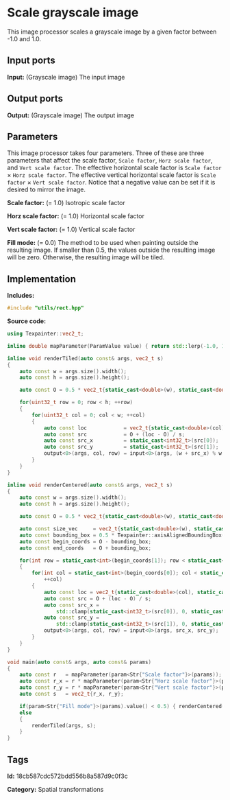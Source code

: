 # Scale grayscale image

This image processor scales a grayscale image by a given factor between -1.0 and 1.0.

## Input ports

__Input:__ (Grayscale image) The input image

## Output ports

__Output:__ (Grayscale image) The output image

## Parameters

This image processor takes four parameters. Three of these are three parameters that affect the scale factor, `Scale factor`, `Horz scale factor`, and `Vert scale factor`. The effective horizontal scale factor is `Scale factor` × `Horz scale factor`. The effective vertical horizontal scale factor is `Scale factor` × `Vert scale factor`. Notice that a negative value can be set if it is desired to mirror the image.

__Scale factor:__ (= 1.0) Isotropic scale factor

__Horz scale factor:__ (= 1.0) Horizontal scale factor

__Vert scale factor:__ (= 1.0) Vertical scale factor

__Fill mode:__ (= 0.0) The method to be used when painting outside the resulting image. If smaller than 0.5, the values outside the resulting image will be zero. Otherwise, the resulting image will be tiled.

## Implementation

__Includes:__

```c++
#include "utils/rect.hpp"
```

__Source code:__

```c++
using Texpainter::vec2_t;

inline double mapParameter(ParamValue value) { return std::lerp(-1.0, 1.0, value.value()); }

inline void renderTiled(auto const& args, vec2_t s)
{
	auto const w = args.size().width();
	auto const h = args.size().height();

	auto const O = 0.5 * vec2_t{static_cast<double>(w), static_cast<double>(h)};

	for(uint32_t row = 0; row < h; ++row)
	{
		for(uint32_t col = 0; col < w; ++col)
		{
			auto const loc            = vec2_t{static_cast<double>(col), static_cast<double>(row)};
			auto const src            = O + (loc - O) / s;
			auto const src_x          = static_cast<int32_t>(src[0]);
			auto const src_y          = static_cast<int32_t>(src[1]);
			output<0>(args, col, row) = input<0>(args, (w + src_x) % w, (h + src_y) % h);
		}
	}
}

inline void renderCentered(auto const& args, vec2_t s)
{
	auto const w = args.size().width();
	auto const h = args.size().height();

	auto const O = 0.5 * vec2_t{static_cast<double>(w), static_cast<double>(h)};

	auto const size_vec     = vec2_t{static_cast<double>(w), static_cast<double>(h)};
	auto const bounding_box = 0.5 * Texpainter::axisAlignedBoundingBox(s * size_vec);
	auto const begin_coords = O - bounding_box;
	auto const end_coords   = O + bounding_box;

	for(int row = static_cast<int>(begin_coords[1]); row < static_cast<int>(end_coords[1]); ++row)
	{
		for(int col = static_cast<int>(begin_coords[0]); col < static_cast<int>(end_coords[0]);
		    ++col)
		{
			auto const loc = vec2_t{static_cast<double>(col), static_cast<double>(row)};
			auto const src = O + (loc - O) / s;
			auto const src_x =
			    std::clamp(static_cast<int32_t>(src[0]), 0, static_cast<int32_t>(w - 1));
			auto const src_y =
			    std::clamp(static_cast<int32_t>(src[1]), 0, static_cast<int32_t>(h - 1));
			output<0>(args, col, row) = input<0>(args, src_x, src_y);
		}
	}
}

void main(auto const& args, auto const& params)
{
	auto const r   = mapParameter(param<Str{"Scale factor"}>(params));
	auto const r_x = r * mapParameter(param<Str{"Horz scale factor"}>(params));
	auto const r_y = r * mapParameter(param<Str{"Vert scale factor"}>(params));
	auto const s   = vec2_t{r_x, r_y};

	if(param<Str{"Fill mode"}>(params).value() < 0.5) { renderCentered(args, s); }
	else
	{
		renderTiled(args, s);
	}
}
```

## Tags

__Id:__ 18cb587cdc572bdd556b8a587d9c0f3c

__Category:__ Spatial transformations